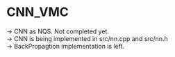 # CNN_VMC
-> CNN as NQS. Not completed yet. <br/>
-> CNN is being implemented in src/nn.cpp and src/nn.h <br/>
-> BackPropagtion implementation is left.
